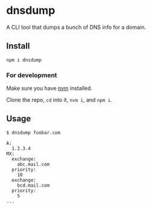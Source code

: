 # dnsdump
A CLI tool that dumps a bunch of DNS info for a domain.

## Install
`npm i dnsdump`

### For development
Make sure you have [nvm](https://github.com/nvm-sh/nvm) installed.

Clone the repo, `cd` into it, `nvm i`, and `npm i`.

## Usage
```
$ dnsdump foobar.com

A:
  1.2.3.4
MX:
  exchange:
    abc.mail.com
  priority:
    10
  exchange:
    bcd.mail.com
  priority:
    5
...
```
